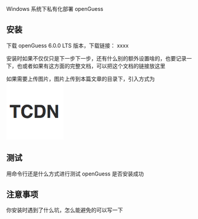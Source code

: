 
Windows 系统下私有化部署 openGuess


## 安装
下载 openGuess 6.0.0 LTS 版本，下载链接： xxxx

安装时如果不仅仅只是下一步下一步，还有什么别的额外设置啥的，也要记录一下，也或者如果有这方面的完整文档，可以把这个文档的链接放这里

如果需要上传图片，图片上传到本篇文章的目录下，引入方式为   
![](demo.png)

## 测试
用命令行还是什么方式进行测试 openGuess 是否安装成功

## 注意事项
你安装时遇到了什么坑，怎么能避免的可以写一下